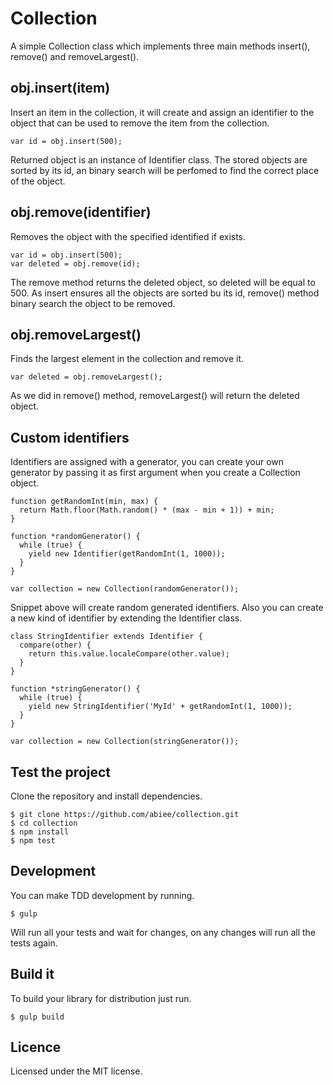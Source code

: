 Collection
====================
A simple Collection class which implements three main methods insert(), remove() and removeLargest().

obj.insert(item)
--------------------
Insert an item in the collection, it will create and assign an identifier to the object that can be used to remove the item from the collection.

    var id = obj.insert(500);

Returned object is an instance of Identifier class. The stored objects are sorted by its id, an binary search will be perfomed to find the correct place of the object.

obj.remove(identifier)
--------------------
Removes the object with the specified identified if exists.

    var id = obj.insert(500);
    var deleted = obj.remove(id);

The remove method returns the deleted object, so deleted will be equal to 500. As insert ensures all the objects are sorted bu its id, remove() method binary search the object to be removed.

obj.removeLargest()
--------------------
Finds the largest element in the collection and remove it.

    var deleted = obj.removeLargest();

As we did in remove() method, removeLargest() will return the deleted object.

Custom identifiers
--------------------
Identifiers are assigned with a generator, you can create your own generator by passing it as first argument when you create a Collection object.

    function getRandomInt(min, max) {
      return Math.floor(Math.random() * (max - min + 1)) + min;
    }

    function *randomGenerator() {
      while (true) {
        yield new Identifier(getRandomInt(1, 1000));
      }
    }

    var collection = new Collection(randomGenerator());

Snippet above will create random generated identifiers. Also you can create a new kind of identifier by extending the Identifier class.

    class StringIdentifier extends Identifier {
      compare(other) {
        return this.value.localeCompare(other.value);
      }
    }

    function *stringGenerator() {
      while (true) {
        yield new StringIdentifier('MyId' + getRandomInt(1, 1000));
      }
    }

    var collection = new Collection(stringGenerator());

Test the project
--------------------
Clone the repository and install dependencies.

    $ git clone https://github.com/abiee/collection.git
    $ cd collection
    $ npm install
    $ npm test

Development
--------------------
You can make TDD development by running.

    $ gulp

Will run all your tests and wait for changes, on any changes will run all the tests again.

Build it
--------------------
To build your library for distribution just run.

    $ gulp build

Licence
---------------------
Licensed under the MIT license.
